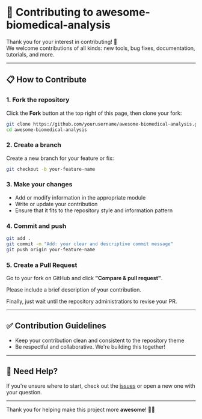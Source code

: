 # 🤝 Contributing to awesome-biomedical-analysis

Thank you for your interest in contributing! 🎉  
We welcome contributions of all kinds: new tools, bug fixes, documentation, tutorials, and more.

---

## 📋 How to Contribute

### 1. Fork the repository

Click the **Fork** button at the top right of this page, then clone your fork:

```bash
git clone https://github.com/yourusername/awesome-biomedical-analysis.git
cd awesome-biomedical-analysis
````

### 2. Create a branch

Create a new branch for your feature or fix:

```bash
git checkout -b your-feature-name
```

### 3. Make your changes

* Add or modify information in the appropriate module 
* Write or update your contribution
* Ensure that it fits to the repository style and information pattern

### 4. Commit and push

```bash
git add .
git commit -m "Add: your clear and descriptive commit message"
git push origin your-feature-name
```

### 5. Create a Pull Request

Go to your fork on GitHub and click **"Compare & pull request"**.

Please include a brief description of your contribution.

Finally, just wait until the repository administratiors to revise your PR.

---

## ✅ Contribution Guidelines

* Keep your contribution clean and consistent to the repository theme
* Be respectful and collaborative. We're building this together!

---

## 📩 Need Help?

If you're unsure where to start, check out the [issues](https://github.com/yourusername/awesome-biomedical-analysis/issues) or open a new one with your question.

---

Thank you for helping make this project more **awesome**! 🧠💪

```

